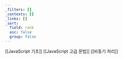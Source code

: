 ```yaml
---
_filters: []
_contexts: []
_links: []
_sort:
  field: rank
  asc: false
  group: false
---
```

[[JavaScript 기초]]
[[JavaScript 고급 문법]]
[[비동기 처리]]
